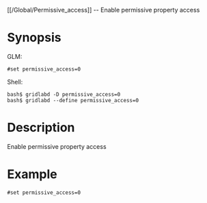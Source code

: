[[/Global/Permissive_access]] -- Enable permissive property access

# Synopsis

GLM:

~~~
#set permissive_access=0
~~~

Shell:

~~~
bash$ gridlabd -D permissive_access=0
bash$ gridlabd --define permissive_access=0
~~~

# Description

Enable permissive property access

# Example

~~~
#set permissive_access=0
~~~
